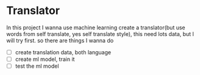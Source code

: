 # Translator

In this project I wanna use machine learning create a translator(but use words from self translate, yes self translate style), this need lots data, but I will try first. so there are things I wanna do

 - [ ] create translation data, both language
 - [ ] create ml model, train it
 - [ ] test the ml model